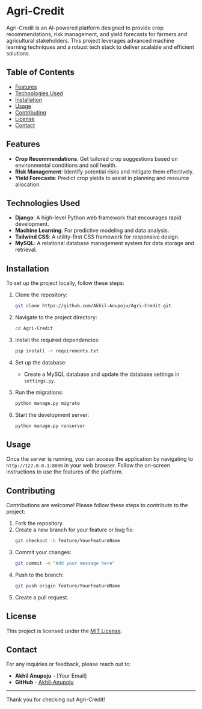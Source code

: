 # Agri-Credit

Agri-Credit is an AI-powered platform designed to provide crop recommendations, risk management, and yield forecasts for farmers and agricultural stakeholders. This project leverages advanced machine learning techniques and a robust tech stack to deliver scalable and efficient solutions.

## Table of Contents

- [Features](#features)
- [Technologies Used](#technologies-used)
- [Installation](#installation)
- [Usage](#usage)
- [Contributing](#contributing)
- [License](#license)
- [Contact](#contact)

## Features

- **Crop Recommendations**: Get tailored crop suggestions based on environmental conditions and soil health.
- **Risk Management**: Identify potential risks and mitigate them effectively.
- **Yield Forecasts**: Predict crop yields to assist in planning and resource allocation.

## Technologies Used

- **Django**: A high-level Python web framework that encourages rapid development.
- **Machine Learning**: For predictive modeling and data analysis.
- **Tailwind CSS**: A utility-first CSS framework for responsive design.
- **MySQL**: A relational database management system for data storage and retrieval.

## Installation

To set up the project locally, follow these steps:

1. Clone the repository:
   ```bash
   git clone https://github.com/Akhil-Anupoju/Agri-Credit.git
   ```

2. Navigate to the project directory:
   ```bash
   cd Agri-Credit
   ```

3. Install the required dependencies:
   ```bash
   pip install -r requirements.txt
   ```

4. Set up the database:
   - Create a MySQL database and update the database settings in `settings.py`.

5. Run the migrations:
   ```bash
   python manage.py migrate
   ```

6. Start the development server:
   ```bash
   python manage.py runserver
   ```

## Usage

Once the server is running, you can access the application by navigating to `http://127.0.0.1:8000` in your web browser. Follow the on-screen instructions to use the features of the platform.

## Contributing

Contributions are welcome! Please follow these steps to contribute to the project:

1. Fork the repository.
2. Create a new branch for your feature or bug fix:
   ```bash
   git checkout -b feature/YourFeatureName
   ```
3. Commit your changes:
   ```bash
   git commit -m "Add your message here"
   ```
4. Push to the branch:
   ```bash
   git push origin feature/YourFeatureName
   ```
5. Create a pull request.

## License

This project is licensed under the [MIT License](LICENSE).

## Contact

For any inquiries or feedback, please reach out to:
- **Akhil Anupoju** - [Your Email]
- **GitHub** - [Akhil-Anupoju](https://github.com/Akhil-Anupoju)

---

Thank you for checking out Agri-Credit!
